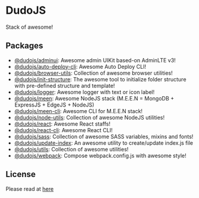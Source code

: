 # DudoJS
Stack of awesome!


## Packages
* [@dudojs/adminui](./packages/dudo-adminui): Awesome admin UIKit based-on AdminLTE v3!
* [@dudojs/auto-deploy-cli](./packages/dudo-auto-deploy-cli): Awesome Auto Deploy CLI!
* [@dudojs/browser-utils](./packages/dudo-browser-utils): Collection of awesome browser utilities!
* [@dudojs/init-structure](./packages/dudo-init-structure): The awesome tool to initialize folder structure with pre-defined structure and template!
* [@dudojs/logger](./packages/dudo-logger): Awesome logger with text or icon label!
* [@dudojs/meen](./packages/dudo-meen): Awesome NodeJS stack (M.E.E.N = MongoDB + ExpressJS + EdgeJS + NodeJS)
* [@dudojs/meen-cli](./packages/dudo-meen-cli): Awesome CLI for M.E.E.N stack!
* [@dudojs/node-utils](./packages/dudo-node-utils): Collection of awesome NodeJS utilities!
* [@dudojs/react](./packages/dudo-react): Awesome React staffs!
* [@dudojs/react-cli](./packages/dudo-react-cli): Awesome React CLI!
* [@dudojs/sass](./packages/dudo-sass): Collection of awesome SASS variables, mixins and fonts!
* [@dudojs/update-index](./packages/dudo-update-index): An awesome utility to create/update index.js file
* [@dudojs/utils](./packages/dudo-utils): Collection of awesome utilities!
* [@dudojs/webpack](./packages/dudo-webpack): Compose webpack.config.js with awesome style!


## License
Please read at [here](./LICENSE.md)
